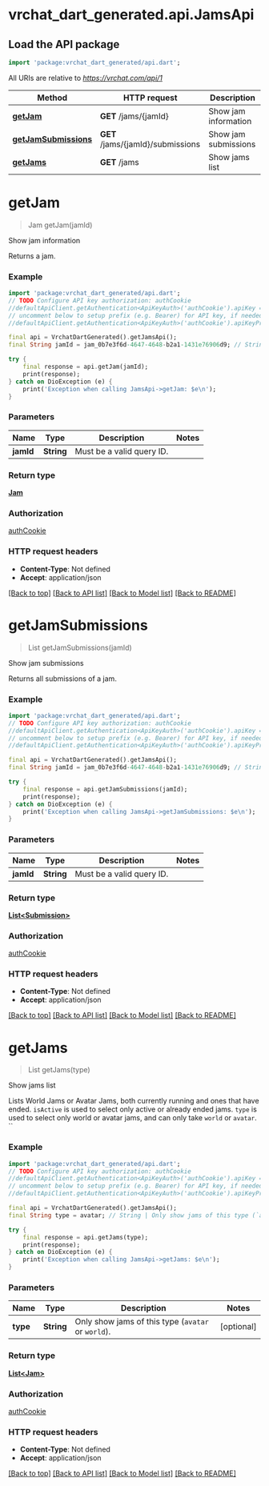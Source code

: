 # vrchat_dart_generated.api.JamsApi

## Load the API package
```dart
import 'package:vrchat_dart_generated/api.dart';
```

All URIs are relative to *https://vrchat.com/api/1*

Method | HTTP request | Description
------------- | ------------- | -------------
[**getJam**](JamsApi.md#getjam) | **GET** /jams/{jamId} | Show jam information
[**getJamSubmissions**](JamsApi.md#getjamsubmissions) | **GET** /jams/{jamId}/submissions | Show jam submissions
[**getJams**](JamsApi.md#getjams) | **GET** /jams | Show jams list


# **getJam**
> Jam getJam(jamId)

Show jam information

Returns a jam.

### Example
```dart
import 'package:vrchat_dart_generated/api.dart';
// TODO Configure API key authorization: authCookie
//defaultApiClient.getAuthentication<ApiKeyAuth>('authCookie').apiKey = 'YOUR_API_KEY';
// uncomment below to setup prefix (e.g. Bearer) for API key, if needed
//defaultApiClient.getAuthentication<ApiKeyAuth>('authCookie').apiKeyPrefix = 'Bearer';

final api = VrchatDartGenerated().getJamsApi();
final String jamId = jam_0b7e3f6d-4647-4648-b2a1-1431e76906d9; // String | Must be a valid query ID.

try {
    final response = api.getJam(jamId);
    print(response);
} catch on DioException (e) {
    print('Exception when calling JamsApi->getJam: $e\n');
}
```

### Parameters

Name | Type | Description  | Notes
------------- | ------------- | ------------- | -------------
 **jamId** | **String**| Must be a valid query ID. | 

### Return type

[**Jam**](Jam.md)

### Authorization

[authCookie](../README.md#authCookie)

### HTTP request headers

 - **Content-Type**: Not defined
 - **Accept**: application/json

[[Back to top]](#) [[Back to API list]](../README.md#documentation-for-api-endpoints) [[Back to Model list]](../README.md#documentation-for-models) [[Back to README]](../README.md)

# **getJamSubmissions**
> List<Submission> getJamSubmissions(jamId)

Show jam submissions

Returns all submissions of a jam.

### Example
```dart
import 'package:vrchat_dart_generated/api.dart';
// TODO Configure API key authorization: authCookie
//defaultApiClient.getAuthentication<ApiKeyAuth>('authCookie').apiKey = 'YOUR_API_KEY';
// uncomment below to setup prefix (e.g. Bearer) for API key, if needed
//defaultApiClient.getAuthentication<ApiKeyAuth>('authCookie').apiKeyPrefix = 'Bearer';

final api = VrchatDartGenerated().getJamsApi();
final String jamId = jam_0b7e3f6d-4647-4648-b2a1-1431e76906d9; // String | Must be a valid query ID.

try {
    final response = api.getJamSubmissions(jamId);
    print(response);
} catch on DioException (e) {
    print('Exception when calling JamsApi->getJamSubmissions: $e\n');
}
```

### Parameters

Name | Type | Description  | Notes
------------- | ------------- | ------------- | -------------
 **jamId** | **String**| Must be a valid query ID. | 

### Return type

[**List&lt;Submission&gt;**](Submission.md)

### Authorization

[authCookie](../README.md#authCookie)

### HTTP request headers

 - **Content-Type**: Not defined
 - **Accept**: application/json

[[Back to top]](#) [[Back to API list]](../README.md#documentation-for-api-endpoints) [[Back to Model list]](../README.md#documentation-for-models) [[Back to README]](../README.md)

# **getJams**
> List<Jam> getJams(type)

Show jams list

Lists World Jams or Avatar Jams, both currently running and ones that have ended.  `isActive` is used to select only active or already ended jams.  `type` is used to select only world or avatar jams, and can only take `world` or `avatar`. ``

### Example
```dart
import 'package:vrchat_dart_generated/api.dart';
// TODO Configure API key authorization: authCookie
//defaultApiClient.getAuthentication<ApiKeyAuth>('authCookie').apiKey = 'YOUR_API_KEY';
// uncomment below to setup prefix (e.g. Bearer) for API key, if needed
//defaultApiClient.getAuthentication<ApiKeyAuth>('authCookie').apiKeyPrefix = 'Bearer';

final api = VrchatDartGenerated().getJamsApi();
final String type = avatar; // String | Only show jams of this type (`avatar` or `world`).

try {
    final response = api.getJams(type);
    print(response);
} catch on DioException (e) {
    print('Exception when calling JamsApi->getJams: $e\n');
}
```

### Parameters

Name | Type | Description  | Notes
------------- | ------------- | ------------- | -------------
 **type** | **String**| Only show jams of this type (`avatar` or `world`). | [optional] 

### Return type

[**List&lt;Jam&gt;**](Jam.md)

### Authorization

[authCookie](../README.md#authCookie)

### HTTP request headers

 - **Content-Type**: Not defined
 - **Accept**: application/json

[[Back to top]](#) [[Back to API list]](../README.md#documentation-for-api-endpoints) [[Back to Model list]](../README.md#documentation-for-models) [[Back to README]](../README.md)

